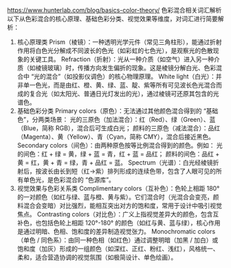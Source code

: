 
https://www.hunterlab.com/blog/basics-color-theory/
色彩混合相关词汇解析
以下从色彩混合的核心原理、基础色彩分类、视觉效果等维度，对词汇进行简要解析：
1. 核心原理类
Prism（棱镜）：一种透明光学元件（常见三角柱形），能通过折射作用将白色光分解成不同波长的色光（如彩虹的七色光），是观察光的色散现象的关键工具。
Refraction（折射）：光从一种介质（如空气）进入另一种介质（如棱镜玻璃）时，传播方向发生偏折的现象。这是棱镜分解白光、色彩混合中 “光的混合”（如投影仪调色）的核心物理原理。
White light（白光）：并非单一色光，而是由红、橙、黄、绿、蓝、靛、紫等所有可见波长色光混合而成的复合光（如太阳光、普通日光灯发出的光），通过棱镜可还原其包含的光谱色。
2. 基础色彩分类
Primary colors（原色）：无法通过其他颜色混合得到的 “基础色”，分两类场景：
光的三原色（加法混合）：红（Red）、绿（Green）、蓝（Blue，简称 RGB），混合后可生成白光；
颜料的三原色（减法混合）：品红（Magenta）、黄（Yellow）、青（Cyan，简称 CMY），混合后接近黑色。
Secondary colors（间色）：由两种原色按等比例混合得到的颜色。例如：
光的间色：红 + 绿 = 黄，绿 + 蓝 = 青，红 + 蓝 = 品红；
颜料的间色：品红 + 黄 = 红，黄 + 青 = 绿，青 + 品红 = 蓝。
Spectrum（光谱）：白光经棱镜折射后，按波长由长到短（红→紫）排列形成的连续色带，包含了人眼可见的所有单色光，是色彩混合的 “色源库”。
3. 视觉效果与色彩关系类
Complimentary colors（互补色）：色轮上相距 180° 的一对颜色（如红与绿、蓝与橙、黄与紫）。它们混合时（光混合会变亮，颜料混合会变暗）对比强烈，能相互突出对方的饱和度，常用于设计中吸引视觉焦点。
Contrasting colors（对比色）：广义上指视觉差异大的颜色，包含互补色，也包括色轮上相距 120°-180° 的颜色（如红与黄、蓝与绿），核心作用是通过明暗、色相、饱和度的差异制造视觉张力。
Monochromatic colors（单色 / 同色系）：由同一种色相（如红色）通过调整明暗（加黑 / 加白）或饱和度（加灰）形成的一组颜色（如深红、正红、粉红、浅红），风格统一、柔和，适合营造协调的视觉氛围（如极简设计、单色绘画）。